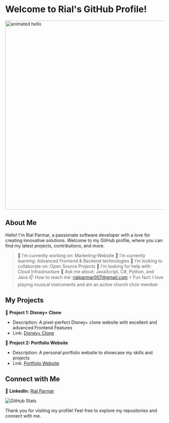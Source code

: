 # Welcome to Rial's GitHub Profile!

<img src="https://github.com/Anmol-Baranwal/Cool-GIFs-For-GitHub/assets/74038190/9be4d344-6782-461a-b5a6-32a07bf7b34e" width="600" alt="animated hello">


## About Me

Hello! I'm Rial Parmar, a passionate software developer with a love for creating innovative solutions. Welcome to my GitHub profile, where you can find my latest projects, contributions, and more.

> 🔭 I’m currently working on: Marketing-Website
> 🌱 I’m currently learning: Advanced Frontend & Backend technologies
> 👯 I’m looking to collaborate on: Open Source Projects
> 🤔 I’m looking for help with: Cloud Infrastructure
> 💬 Ask me about: JavaScript, C#, Python, and Java
> 📫 How to reach me: rialparmar007@gmail.com
> ⚡ Fun fact: I love playing musical instruments and am an active church choir member

## My Projects

📂 **Project 1: Disney+ Clone**
   - Description: A pixel-perfect Disney+ clone website with excellent and advanced Frontend Features
   - Link: [Disney+ Clone](https://disney-clone-rial1777.vercel.app/)

📂 **Project 2: Portfolio Website**
   - Description: A personal portfolio website to showcase my skills and projects
   - Link: [Portfolio Website](https://rialparmar1777.github.io/)

## Connect with Me

🔗 **LinkedIn:** [Rial Parmar](https://www.linkedin.com/in/rial-p-886b38145/)

![GitHub Stats](https://github-readme-stats.vercel.app/api?username=rialparmar1777&show_icons=true&theme=radical)

Thank you for visiting my profile! Feel free to explore my repositories and connect with me.
